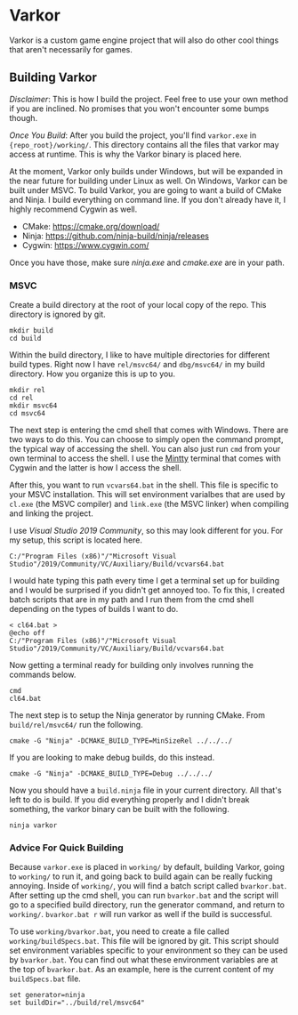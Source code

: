 # Varkor

Varkor is a custom game engine project that will also do other cool things that aren't necessarily for games.

## Building Varkor

*Disclaimer*: This is how I build the project. Feel free to use your own method if you are inclined. No promises that you won't encounter some bumps though.

*Once You Build*: After you build the project, you'll find `varkor.exe` in `{repo_root}/working/`. This directory contains all the files that varkor may access at runtime. This is why the Varkor binary is placed here.

At the moment, Varkor only builds under Windows, but will be expanded in the near future for building under Linux as well. On Windows, Varkor can be built under MSVC. To build Varkor, you are going to want a build of CMake and Ninja. I build everything on command line. If you don't already have it, I highly recommend Cygwin as well.

- CMake:  https://cmake.org/download/
- Ninja:  https://github.com/ninja-build/ninja/releases
- Cygwin: https://www.cygwin.com/

Once you have those, make sure *ninja.exe* and *cmake.exe* are in your path.

### MSVC

Create a build directory at the root of your local copy of the repo. This directory is ignored by git.

```
mkdir build
cd build
```

Within the build directory, I like to have multiple directories for different build types. Right now I have `rel/msvc64/` and `dbg/msvc64/` in my build directory. How you organize this is up to you.

```
mkdir rel
cd rel
mkdir msvc64
cd msvc64
```

The next step is entering the cmd shell that comes with Windows. There are two ways to do this. You can choose to simply open the command prompt, the typical way of accessing the shell. You can also just run `cmd` from your own terminal to access the shell. I use the [Mintty](https://mintty.github.io/) terminal that comes with Cygwin and the latter is how I access the shell.

After this, you want to run `vcvars64.bat` in the shell. This file is specific to your MSVC installation. This will set environment varialbes that are used by `cl.exe` (the MSVC compiler) and `link.exe` (the MSVC linker) when compiling and linking the project.

I use *Visual Studio 2019 Community*, so this may look different for you. For my setup, this script is located here.

```
C:/"Program Files (x86)"/"Microsoft Visual Studio"/2019/Community/VC/Auxiliary/Build/vcvars64.bat
```

I would hate typing this path every time I get a terminal set up for building and I would be surprised if you didn't get annoyed too. To fix this, I created batch scripts that are in my path and I run them from the cmd shell depending on the types of builds I want to do.

```
< cl64.bat >
@echo off
C:/"Program Files (x86)"/"Microsoft Visual Studio"/2019/Community/VC/Auxiliary/Build/vcvars64.bat
```

Now getting a terminal ready for building only involves running the commands below.

```
cmd
cl64.bat
```

The next step is to setup the Ninja generator by running CMake. From `build/rel/msvc64/` run the following.

```
cmake -G "Ninja" -DCMAKE_BUILD_TYPE=MinSizeRel ../../../
```

If you are looking to make debug builds, do this instead.

```
cmake -G "Ninja" -DCMAKE_BUILD_TYPE=Debug ../../../
```

Now you should have a `build.ninja` file in your current directory. All that's left to do is build. If you did everything properly and I didn't break something, the varkor binary can be built with the following.

```
ninja varkor
```

### Advice For Quick Building

Because `varkor.exe` is placed in `working/` by default, building Varkor, going to `working/` to run it, and going back to build again can be really fucking annoying. Inside of `working/`, you will find a batch script called `bvarkor.bat`. After setting up the cmd shell, you can run `bvarkor.bat` and the script will go to a specified build directory, run the generator command, and return to `working/`. `bvarkor.bat r` will run varkor as well if the build is successful.

To use `working/bvarkor.bat`, you need to create a file called `working/buildSpecs.bat`. This file will be ignored by git. This script should set environment variables specific to your environment so they can be used by `bvarkor.bat`. You can find out what these environment variables are at the top of `bvarkor.bat`. As an example, here is the current content of my `buildSpecs.bat` file.

```
set generator=ninja
set buildDir="../build/rel/msvc64"
```
